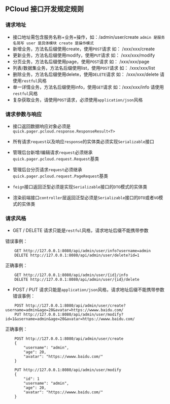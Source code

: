 ## PCloud 接口开发规定规则

### 请求地址
- 接口地址需包含服务名称+业务+操作，如：/admin/user/create `admin 是服务名简写 user 是具体模块 create 是操作模式`
- 新增业务，方法名后缀使用create，使用`POST`请求 如： /xxx/xxx/create
- 更新业务，方法名后缀使用modify，使用`PUT`请求 如： /xxx/xxx/modify
- 分页业务，方法名后缀使用page，使用`POST`请求 如： /xxx/xxx/page
- 列表/数据集业务，方法名后缀使用list，使用`POST`请求 如： /xxx/xxx/list
- 删除业务，方法名后缀使用delete，使用`DELETE`请求 如： /xxx/xxx/delete 请使用`restful`风格
- 单一详情业务，方法名后缀使用info，使用`GET`请求 如：/xxx/xxx/info  请使用`restful`风格
- 复杂获取业务，请使用`POST`请求，必须使用`application/json`风格

### 请求参数与响应

- 接口返回数据响应对象必须是`quick.pager.pcloud.response.ResponseResult<T>`

- 所有请求`request`以及响应`response`的实体类必须实现`Serializable`接口
- 管理后台新增/编辑请求`request`必须继承`quick.pager.pcloud.request.Request`基类
- 管理后台分页请求`request`必须继承`quick.pager.pcloud.request.PageRequest`基类
- `feign`接口返回泛型必须是实现`Serializable`接口的`DTO`模式的实体类
- 渲染前端接口`controller`层返回泛型必须是`Serializable`接口的`DTO`或者`VO`模式的实体类

### 请求风格

- GET / DELETE 请求只能是`restful`风格，请求地址后缀不能携带参数

错误事例：
```
    GET http://127.0.0.1:8080/api/admin/user/info?username=admin
    DELETE http://127.0.0.1:8080/api/admin/user/delete?id=1
```
正确事例：
```
    GET http://127.0.0.1:8080/api/admin/user/{id}/info
    DELETE http://127.0.0.1:8080/api/admin/user/{id}/delete
```

- POST / PUT 请求只能是`application/json`风格，请求地址后缀不能携带参数
错误事例：
```
    POST http://127.0.0.1:8080/api/admin/user/create?username=admin&age=20&avatar=https://wwww.baidu.com/
    PUT http://127.0.0.1:8080/api/admin/user/modify?id=1&username=admin&age=20&avatar=https://wwww.baidu.com/
```
正确事例：
```
    POST http://127.0.0.1:8080/api/admin/user/create
    {
        "username": "admin",
        "age": 20,
        "avatar": "https://wwww.baidu.com/"
    }
    
    PUT http://127.0.0.1:8080/api/admin/user/modify
    {
        "id": 1
        "username": "admin",
        "age": 20,
        "avatar": "https://wwww.baidu.com/"
    }
```
